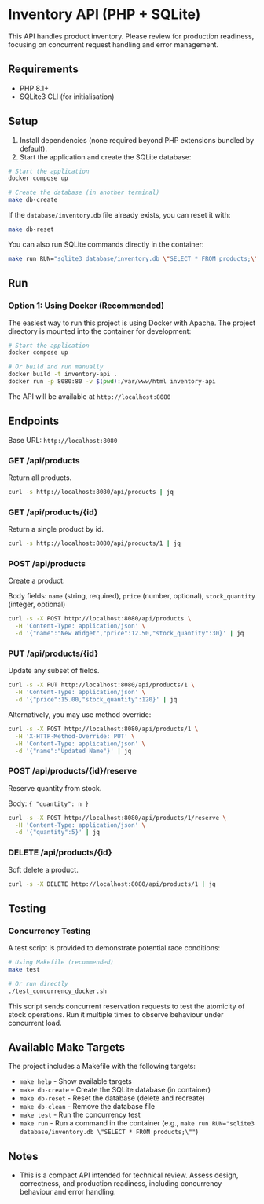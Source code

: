 # Inventory API (PHP + SQLite)

This API handles product inventory. Please review for production readiness, focusing on concurrent request handling and error management.

## Requirements
- PHP 8.1+
- SQLite3 CLI (for initialisation)

## Setup

1. Install dependencies (none required beyond PHP extensions bundled by default).
2. Start the application and create the SQLite database:

```bash
# Start the application
docker compose up

# Create the database (in another terminal)
make db-create
```

If the `database/inventory.db` file already exists, you can reset it with:

```bash
make db-reset
```

You can also run SQLite commands directly in the container:

```bash
make run RUN="sqlite3 database/inventory.db \"SELECT * FROM products;\""
```

## Run

### Option 1: Using Docker (Recommended)

The easiest way to run this project is using Docker with Apache. The project directory is mounted into the container for development:

```bash
# Start the application
docker compose up

# Or build and run manually
docker build -t inventory-api .
docker run -p 8080:80 -v $(pwd):/var/www/html inventory-api
```

The API will be available at `http://localhost:8080`

## Endpoints

Base URL: `http://localhost:8080`

### GET /api/products
Return all products.

```bash
curl -s http://localhost:8080/api/products | jq
```

### GET /api/products/{id}
Return a single product by id.

```bash
curl -s http://localhost:8080/api/products/1 | jq
```

### POST /api/products
Create a product.

Body fields: `name` (string, required), `price` (number, optional), `stock_quantity` (integer, optional)

```bash
curl -s -X POST http://localhost:8080/api/products \
  -H 'Content-Type: application/json' \
  -d '{"name":"New Widget","price":12.50,"stock_quantity":30}' | jq
```

### PUT /api/products/{id}
Update any subset of fields.

```bash
curl -s -X PUT http://localhost:8080/api/products/1 \
  -H 'Content-Type: application/json' \
  -d '{"price":15.00,"stock_quantity":120}' | jq
```

Alternatively, you may use method override:

```bash
curl -s -X POST http://localhost:8080/api/products/1 \
  -H 'X-HTTP-Method-Override: PUT' \
  -H 'Content-Type: application/json' \
  -d '{"name":"Updated Name"}' | jq
```

### POST /api/products/{id}/reserve
Reserve quantity from stock.

Body: `{ "quantity": n }`

```bash
curl -s -X POST http://localhost:8080/api/products/1/reserve \
  -H 'Content-Type: application/json' \
  -d '{"quantity":5}' | jq
```

### DELETE /api/products/{id}
Soft delete a product.

```bash
curl -s -X DELETE http://localhost:8080/api/products/1 | jq
```

## Testing

### Concurrency Testing
A test script is provided to demonstrate potential race conditions:

```bash
# Using Makefile (recommended)
make test

# Or run directly
./test_concurrency_docker.sh
```

This script sends concurrent reservation requests to test the atomicity of stock operations. Run it multiple times to observe behaviour under concurrent load.

## Available Make Targets

The project includes a Makefile with the following targets:

- `make help` - Show available targets
- `make db-create` - Create the SQLite database (in container)
- `make db-reset` - Reset the database (delete and recreate)
- `make db-clean` - Remove the database file
- `make test` - Run the concurrency test
- `make run` - Run a command in the container (e.g., `make run RUN="sqlite3 database/inventory.db \"SELECT * FROM products;\""`)

## Notes
- This is a compact API intended for technical review. Assess design, correctness, and production readiness, including concurrency behaviour and error handling.
